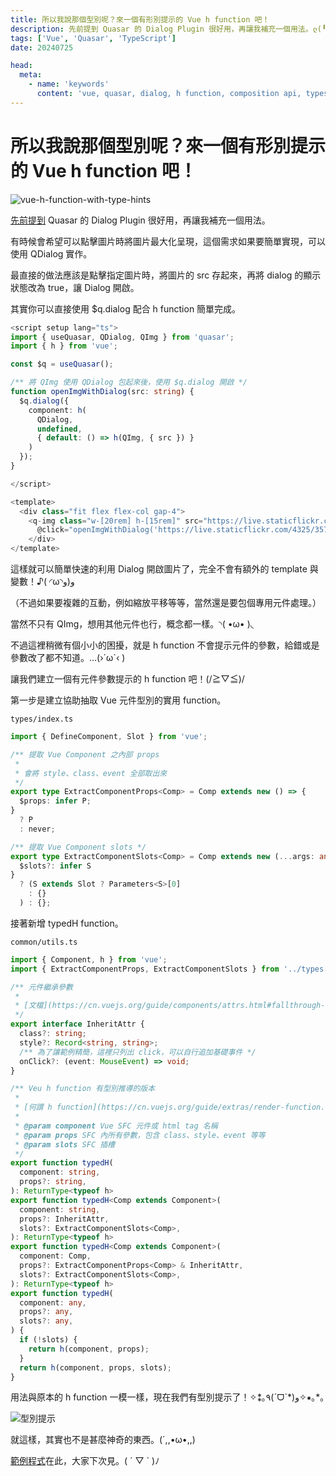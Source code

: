 ```yaml
---
title: 所以我說那個型別呢？來一個有形別提示的 Vue h function 吧！
description: 先前提到 Quasar 的 Dialog Plugin 很好用，再讓我補充一個用法。ლ(╹◡╹ლ)
tags: ['Vue', 'Quasar', 'TypeScript']
date: 20240725

head:
  meta:
    - name: 'keywords'
      content: 'vue, quasar, dialog, h function, composition api, typescript'
---
```


# 所以我說那個型別呢？來一個有形別提示的 Vue h function 吧！

![vue-h-function-with-type-hints](/vue-h-function-with-type-hints.webp)

[先前提到](https://vocus.cc/article/6695029efd897800011af98d) Quasar 的 Dialog Plugin 很好用，再讓我補充一個用法。

有時候會希望可以點擊圖片時將圖片最大化呈現，這個需求如果要簡單實現，可以使用 QDialog 實作。

最直接的做法應該是點擊指定圖片時，將圖片的 src 存起來，再將 dialog 的顯示狀態改為 true，讓 Dialog 開啟。

其實你可以直接使用 $q.dialog 配合 h function 簡單完成。

```ts
<script setup lang="ts">
import { useQuasar, QDialog, QImg } from 'quasar';
import { h } from 'vue';

const $q = useQuasar();

/** 將 QImg 使用 QDialog 包起來後，使用 $q.dialog 開啟 */
function openImgWithDialog(src: string) {
  $q.dialog({
    component: h(
      QDialog,
      undefined,
      { default: () => h(QImg, { src }) }
    )
  });
}

</script>

<template>
  <div class="fit flex flex-col gap-4">
    <q-img class="w-[20rem] h-[15rem]" src="https://live.staticflickr.com/4325/35716212880_217fa28b46_k.jpg"
      @click="openImgWithDialog('https://live.staticflickr.com/4325/35716212880_217fa28b46_k.jpg')" />
    </div>
</template>
```

這樣就可以簡單快速的利用 Dialog 開啟圖片了，完全不會有額外的 template 與變數！♪( ◜ω◝و(و

（不過如果要複雜的互動，例如縮放平移等等，當然還是要包個專用元件處理。）

當然不只有 QImg，想用其他元件也行，概念都一樣。◝( •ω• )◟

不過這裡稍微有個小小的困擾，就是 h function 不會提示元件的參數，給錯或是參數改了都不知道。…(›´ω`‹ )

讓我們建立一個有元件參數提示的 h function 吧！(/≧▽≦)/

第一步是建立協助抽取 Vue 元件型別的實用 function。

`types/index.ts`

```ts
import { DefineComponent, Slot } from 'vue';

/** 提取 Vue Component 之內部 props
 *
 * 會將 style、class、event 全部取出來
 */
export type ExtractComponentProps<Comp> = Comp extends new () => {
  $props: infer P;
}
  ? P
  : never;

/** 提取 Vue Component slots */
export type ExtractComponentSlots<Comp> = Comp extends new (...args: any) => {
  $slots?: infer S
}
  ? (S extends Slot ? Parameters<S>[0]
    : {}
  ) : {};

```

接著新增 typedH function。

`common/utils.ts`

```ts
import { Component, h } from 'vue';
import { ExtractComponentProps, ExtractComponentSlots } from '../types';

/** 元件繼承參數
 * 
 * [文檔](https://cn.vuejs.org/guide/components/attrs.html#fallthrough-attributes)
 */
export interface InheritAttr {
  class?: string;
  style?: Record<string, string>;
  /** 為了讓範例精簡，這裡只列出 click，可以自行追加基礎事件 */
  onClick?: (event: MouseEvent) => void;
}

/** Veu h function 有型別推導的版本
 * 
 * [何謂 h function](https://cn.vuejs.org/guide/extras/render-function.html)
 * 
 * @param component Vue SFC 元件或 html tag 名稱
 * @param props SFC 內所有參數，包含 class、style、event 等等
 * @param slots SFC 插槽
 */
export function typedH(
  component: string,
  props?: string,
): ReturnType<typeof h>
export function typedH<Comp extends Component>(
  component: string,
  props?: InheritAttr,
  slots?: ExtractComponentSlots<Comp>,
): ReturnType<typeof h>
export function typedH<Comp extends Component>(
  component: Comp,
  props?: ExtractComponentProps<Comp> & InheritAttr,
  slots?: ExtractComponentSlots<Comp>,
): ReturnType<typeof h>
export function typedH(
  component: any,
  props?: any,
  slots?: any,
) {
  if (!slots) {
    return h(component, props);
  }
  return h(component, props, slots);
}

```

用法與原本的 h function 一模一樣，現在我們有型別提示了！✧⁑｡٩(ˊᗜˋ*)و✧⁕｡*｡

![型別提示](vue-h-function-with-type-hints/Untitled.png)

就這樣，其實也不是甚麼神奇的東西。(´,,•ω•,,)

[範例程式](https://stackblitz.com/~/github.com/Codfisher/blog-vue-typed-h)在此，大家下次見。( ´ ▽ ` )ﾉ
